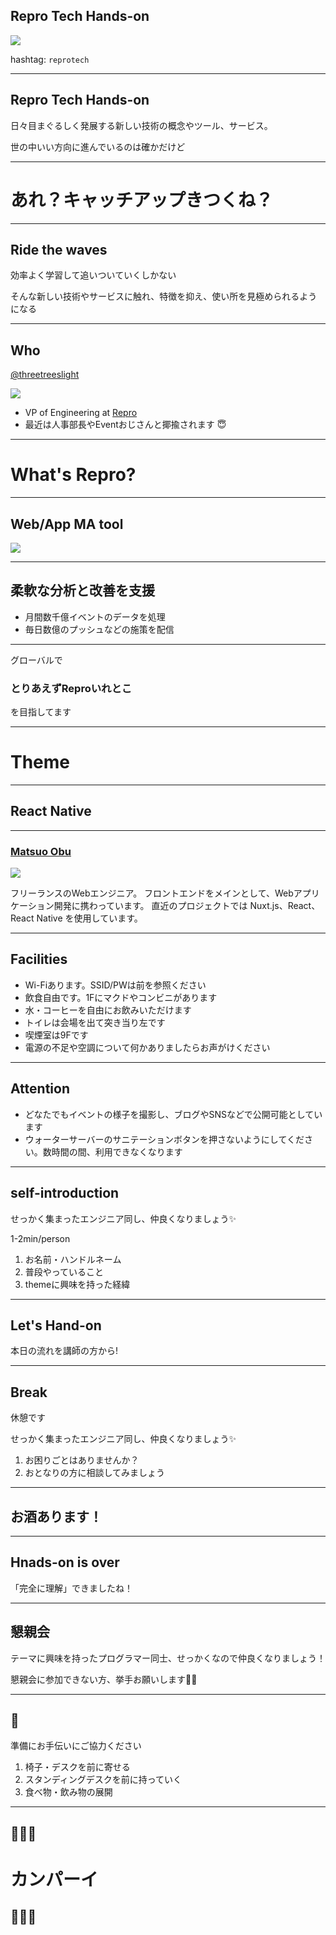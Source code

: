 ## Repro Tech Hands-on

![](/hands-on/6/images/banner.png)

hashtag: `reprotech`

---

## Repro Tech Hands-on

日々目まぐるしく発展する新しい技術の概念やツール、サービス。

世の中いい方向に進んでいるのは確かだけど

---

# あれ？キャッチアップきつくね？

---

## Ride the waves

効率よく学習して追いついていくしかない

そんな新しい技術やサービスに触れ、特徴を抑え、使い所を見極められるようになる

---

## Who

[@threetreeslight](https://twitter.com/threetreeslight)

![](https://avatars3.githubusercontent.com/u/1057490?s=200&v=4)

- VP of Engineering at [Repro](https://repro.io)
- 最近は人事部長やEventおじさんと揶揄されます 😇

---

# What's Repro?

---

## Web/App MA tool


![](/assets/images/repro-service.png)

---

## 柔軟な分析と改善を支援

- 月間数千億イベントのデータを処理
- 毎日数億のプッシュなどの施策を配信

---

グローバルで

### とりあえずReproいれとこ

を目指してます

---

# Theme

---

## React Native

---

### [Matsuo Obu](https://twitter.com/mqtsuo02)

![](https://pbs.twimg.com/profile_images/1057145049694187520/_YQXxTWP_200x200.jpg)

フリーランスのWebエンジニア。
フロントエンドをメインとして、Webアプリケーション開発に携わっています。
直近のプロジェクトでは Nuxt.js、React、React Native を使用しています。

---

## Facilities

- Wi-Fiあります。SSID/PWは前を参照ください
- 飲食自由です。1Fにマクドやコンビニがあります
- 水・コーヒーを自由にお飲みいただけます
- トイレは会場を出て突き当り左です
- 喫煙室は9Fです
- 電源の不足や空調について何かありましたらお声がけください

---

## Attention

- どなたでもイベントの様子を撮影し、ブログやSNSなどで公開可能としています
- ウォーターサーバーのサニテーションボタンを押さないようにしてください。数時間の間、利用できなくなります

---

## self-introduction

せっかく集まったエンジニア同し、仲良くなりましょう✨

1-2min/person

1. お名前・ハンドルネーム
1. 普段やっていること
1. themeに興味を持った経緯

---

## Let's Hand-on

本日の流れを講師の方から!

---

## Break

休憩です

せっかく集まったエンジニア同し、仲良くなりましょう✨

1. お困りごとはありませんか？
1. おとなりの方に相談してみましょう

---

## お酒あります！

---

## Hnads-on is over

「完全に理解」できましたね！

---

## 懇親会

テーマに興味を持ったプログラマー同士、せっかくなので仲良くなりましょう！

懇親会に参加できない方、挙手お願いします🙋‍♂️

---

## 🙏

準備にお手伝いにご協力ください

1. 椅子・デスクを前に寄せる
1. スタンディングデスクを前に持っていく
1. 食べ物・飲み物の展開

---

## 🍻🍻🍻
# カンパーイ
## 🍻🍻🍻

